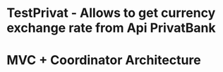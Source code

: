 # TestPrivat - Allows to get currency exchange rate from Api PrivatBank
# MVC + Coordinator Architecture
